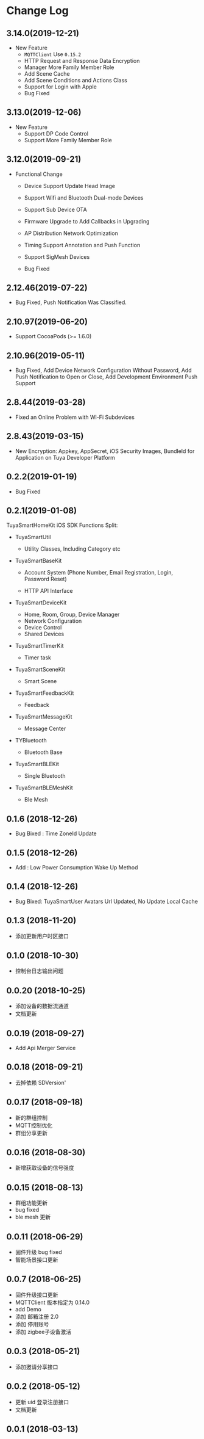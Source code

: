 # Change Log

## 3.14.0(2019-12-21)

- New Feature
  - `MQTTClient` Use `0.15.2`
  - HTTP Request and Response Data Encryption
  - Manager More Family Member Role
  - Add Scene Cache
  - Add Scene Conditions and Actions Class
  - Support for Login with Apple
  - Bug Fixed

## 3.13.0(2019-12-06)

- New Feature
  - Support DP Code Control
  - Support More Family Member Role

## 3.12.0(2019-09-21)

- Functional Change

  - Device Support Update Head Image
  - Support Wifi and Bluetooth Dual-mode Devices

  - Support Sub Device OTA

  - Firmware Upgrade to Add  Callbacks in Upgrading
  - AP Distribution Network Optimization
  - Timing Support Annotation and Push Function
  - Support SigMesh Devices
  - Bug Fixed

## 2.12.46(2019-07-22)

- Bug Fixed, Push Notification Was Classified. 

## 2.10.97(2019-06-20)

- Support  CocoaPods (>= 1.6.0)

## 2.10.96(2019-05-11)

- Bug Fixed, Add Device Network Configuration Without Password, Add Push Notification to Open or Close, Add Development Environment Push Support

## 2.8.44(2019-03-28)

- Fixed an Online Problem with Wi-Fi Subdevices

## 2.8.43(2019-03-15)

- New Encryption:  Appkey, AppSecret, iOS Security Images, BundleId for Application on Tuya Developer Platform

## 0.2.2(2019-01-19)

- Bug Fixed

## 0.2.1(2019-01-08)

TuyaSmartHomeKit iOS SDK Functions Split:

- TuyaSmartUtil 

  - Utility Classes, Including Category etc


- TuyaSmartBaseKit 

  - Account System (Phone Number, Email Registration, Login, Password Reset)

  - HTTP API Interface


- TuyaSmartDeviceKit

  - Home, Room, Group, Device Manager
  - Network Configuration
  - Device Control
  - Shared Devices

- TuyaSmartTimerKit

  - Timer task

- TuyaSmartSceneKit

  - Smart Scene

- TuyaSmartFeedbackKit

  - Feedback

- TuyaSmartMessageKit

  - Message Center

- TYBluetooth

  - Bluetooth Base 

- TuyaSmartBLEKit

  - Single Bluetooth

- TuyaSmartBLEMeshKit

  - Ble Mesh

## 0.1.6 (2018-12-26)

- Bug Bixed : Time ZoneId Update 

## 0.1.5 (2018-12-26)

- Add : Low Power Consumption Wake Up Method

## 0.1.4 (2018-12-26)

- Bug Bixed: TuyaSmartUser Avatars Url Updated, No Update Local Cache

## 0.1.3 (2018-11-20)

- 添加更新用户时区接口

## 0.1.0 (2018-10-30)

- 控制台日志输出问题

## 0.0.20 (2018-10-25)

- 添加设备的数据流通道
- 文档更新

## 0.0.19 (2018-09-27)

- Add Api Merger Service

## 0.0.18 (2018-09-21)

- 去掉依赖 SDVersion'

## 0.0.17 (2018-09-18)

- 新的群组控制
- MQTT控制优化
- 群组分享更新

## 0.0.16 (2018-08-30)

- 新增获取设备的信号强度  

## 0.0.15 (2018-08-13)

- 群组功能更新
- bug fixed
- ble mesh 更新 

## 0.0.11 (2018-06-29)

- 固件升级 bug fixed
- 智能场景接口更新

## 0.0.7 (2018-06-25)

- 固件升级接口更新
- MQTTClient 版本指定为 0.14.0
- add Demo
- 添加 邮箱注册 2.0
- 添加 停用账号 
- 添加 zigbee子设备激活

## 0.0.3 (2018-05-21)

- 添加邀请分享接口

## 0.0.2 (2018-05-12)

- 更新 uid 登录注册接口
- 文档更新

## 0.0.1 (2018-03-13)